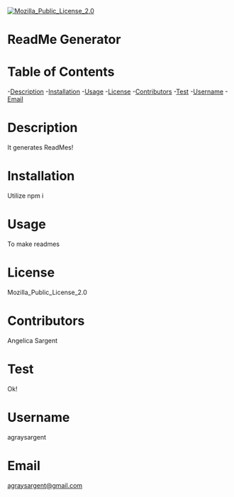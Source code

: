 [![Mozilla_Public_License_2.0](https://img.shields.io/badge/license-Mozilla_Public_License_2.0-blue)](https://choosealicense.com/licenses/mpl-2.0/)
  # ReadMe Generator

  # Table of Contents
  -[Description](#Description)
  -[Installation](#Installation)
  -[Usage](#Usage)
  -[License](#License)
  -[Contributors](#Contributors)
  -[Test](#Test)
  -[Username](#Username)
  -[Email](#Email)

  # Description

  It generates ReadMes!

  # Installation

  Utilize npm i

  # Usage

  To make readmes

  # License

  Mozilla_Public_License_2.0

  # Contributors

  Angelica Sargent

  # Test

  Ok!
 
  # Username

  agraysargent

  # Email
  agraysargent@gmail.com
